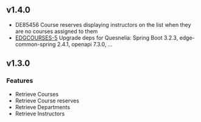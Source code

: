 ## v1.4.0

* DE85456 Course reserves displaying instructors on the list when they are no courses assigned to them
* [EDGCOURSES-5](https://folio-org.atlassian.net/browse/EDGCOURSES-5) Upgrade deps for Quesnelia: Spring Boot 3.2.3, edge-common-spring 2.4.1, openapi 7.3.0, …

## v1.3.0 

### Features
- Retrieve Courses
- Retrieve Course reserves
- Retrieve Departments
- Retrieve Instructors

